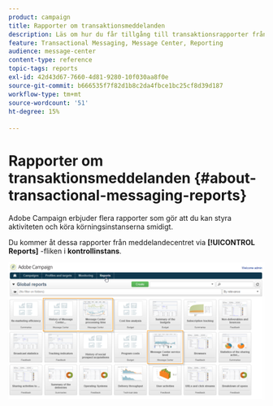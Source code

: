 ```yaml
---
product: campaign
title: Rapporter om transaktionsmeddelanden
description: Läs om hur du får tillgång till transaktionsrapporter från Adobe Campaign Classic
feature: Transactional Messaging, Message Center, Reporting
audience: message-center
content-type: reference
topic-tags: reports
exl-id: 42d43d67-7660-4d81-9280-10f030aa8f0e
source-git-commit: b666535f7f82d1b8c2da4fbce1bc25cf8d39d187
workflow-type: tm+mt
source-wordcount: '51'
ht-degree: 15%

---
```


# Rapporter om transaktionsmeddelanden {#about-transactional-messaging-reports}



Adobe Campaign erbjuder flera rapporter som gör att du kan styra aktiviteten och köra körningsinstanserna smidigt.

Du kommer åt dessa rapporter från meddelandecentret via **[!UICONTROL Reports]** -fliken i **kontrollinstans**.

![](assets/messagecenter_reporting_002.png)
